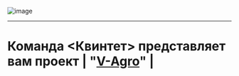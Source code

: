 ![image](https://user-images.githubusercontent.com/90931685/175912670-b562d103-da52-4157-84e5-431f0591f3bd.png)

______________________________

# Команда <Квинтет> представляет вам проект | "[V-Agro](http://project5765173.tilda.ws)" |







